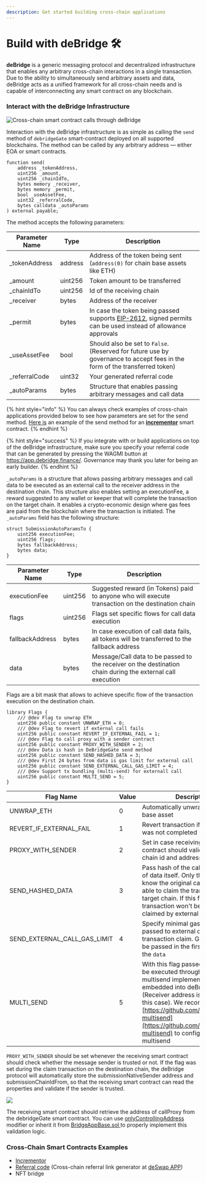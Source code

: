 ```yaml
---
description: Get started building cross-chain applications
---
```


# Build with deBridge 🛠

**deBridge** is a generic messaging protocol and decentralized infrastructure that enables any arbitrary cross-chain interactions in a single transaction. Due to the ability to simultaneously send arbitrary assets and data, deBridge acts as a unified framework for all cross-chain needs and is capable of interconnecting any smart contract on any blockchain.&#x20;

### Interact with the deBridge Infrastructure

![Cross-chain smart contract calls through deBridge](<.gitbook/assets/scheme 1.1.png>)

Interaction with the deBridge infrastructure is as simple as calling the `send` method of `debridgeGate` smart-contract deployed on all supported blockchains. The method can be called by any arbitrary address — either EOA or smart contracts.

```solidity
function send(
    address _tokenAddress,
    uint256 _amount,
    uint256 _chainIdTo,
    bytes memory _receiver,
    bytes memory _permit,
    bool _useAssetFee,
    uint32 _referralCode,
    bytes calldata _autoParams
) external payable;
```

The method accepts the following parameters:

| Parameter Name | Type    | Description                                                                                                                                            |
| -------------- | ------- | ------------------------------------------------------------------------------------------------------------------------------------------------------ |
| \_tokenAddress | address | Address of the token being sent (`address(0)` for chain base assets like ETH)                                                                          |
| \_amount       | uint256 | Token amount to be transferred                                                                                                                         |
| \_chainIdTo    | uint256 | Id of the receiving chain                                                                                                                              |
| \_receiver     | bytes   | Address of the receiver                                                                                                                                |
| \_permit       | bytes   | In case the token being passed supports [EIP-2612](https://eips.ethereum.org/EIPS/eip-2612), signed permits can be used instead of allowance approvals |
| \_useAssetFee  | bool    | Should also be set to `False`. (Reserved for future use by governance to accept fees in the form of the transferred token)                             |
| \_referralCode | uint32  | Your generated referral code                                                                                                                           |
| \_autoParams   | bytes   | Structure that enables passing arbitrary messages and call data                                                                                        |

{% hint style="info" %}
You can always check examples of cross-chain applications provided below to see how parameters are set for the send method. [Here is](https://github.com/debridge-finance/debridge-contracts-v1/blob/aa8e7ca566807898f57e0f7d01a9533553b11ac9/contracts/examples/Incrementor.sol#L37) an example of the send method for an [**incrementor**](https://github.com/debridge-finance/debridge-contracts-v1/tree/main/examples) smart contract.
{% endhint %}

{% hint style="success" %}
If you integrate with or build applications on top of the deBridge infrastructure, make sure you specify your referral code that can be generated by pressing the WAGMI button at https://app.debridge.finance/. Governance may thank you later for being an early builder.
{% endhint %}

`_autoParams` is a structure that allows passing arbitrary messages and call data to be executed as an external call to the receiver address in the destination chain. This structure also enables setting an executionFee, a reward suggested to any wallet or keeper that will complete the transaction on the target chain. It enables a crypto-economic design where gas fees are paid from the blockchain where the transaction is initiated. The `_autoParams` field has the following structure:

```solidity
struct SubmissionAutoParamsTo {
    uint256 executionFee;
    uint256 flags;
    bytes fallbackAddress;
    bytes data;
}
```

| Parameter Name  | Type    | Description                                                                                                |
| --------------- | ------- | ---------------------------------------------------------------------------------------------------------- |
| executionFee    | uint256 | Suggested reward (in Tokens) paid to anyone who will execute transaction on the destination chain          |
| flags           | uint256 | Flags set specific flows for call data execution                                                           |
| fallbackAddress | bytes   | In case execution of call data fails, all tokens will be transferred to the fallback address               |
| data            | bytes   | Message/Call data to be passed to the receiver on the destination chain during the external call execution |

Flags are a bit mask that allows to achieve specific flow of the transaction execution on the destination chain.

```solidity
library Flags {
    /// @dev Flag to unwrap ETH
    uint256 public constant UNWRAP_ETH = 0;
    /// @dev Flag to revert if external call fails
    uint256 public constant REVERT_IF_EXTERNAL_FAIL = 1;
    /// @dev Flag to call proxy with a sender contract
    uint256 public constant PROXY_WITH_SENDER = 2;
    /// @dev Data is hash in DeBridgeGate send method
    uint256 public constant SEND_HASHED_DATA = 3;
    /// @dev First 24 bytes from data is gas limit for external call
    uint256 public constant SEND_EXTERNAL_CALL_GAS_LIMIT = 4;
    /// @dev Support tx bundling (multi-send) for externall call
    uint256 public constant MULTI_SEND = 5;
}
```

| Flag Name                        | Value | Description                                                                                                                                                                                                                                                                                                         |
| -------------------------------- | ----- | ------------------------------------------------------------------------------------------------------------------------------------------------------------------------------------------------------------------------------------------------------------------------------------------------------------------- |
| UNWRAP\_ETH                      | 0     | Automatically unwrap blockchain base asset                                                                                                                                                                                                                                                                          |
| REVERT\_IF\_EXTERNAL\_FAIL       | 1     | Revert transaction if external call was not completed                                                                                                                                                                                                                                                               |
| PROXY\_WITH\_SENDER              | 2     | Set in case receiving smart contract should validate sending chain id and address                                                                                                                                                                                                                                   |
| SEND\_HASHED\_DATA               | 3     | Pass hash of the call data instead of data itself. Only those who know the original call data will be able to claim the transaction on the target chain. If this flag is set, transaction won't be automatically claimed by external keepers.                                                                       |
| SEND\_EXTERNAL\_CALL\_GAS\_LIMIT | 4     | Specify minimal gas limit to be passed to external call during the transaction claim. Gas limit should be passed in the first 4 bytes of the `data`                                                                                                                                                                 |
| MULTI\_SEND                      | 5     | With this flag passed call data will be executed through Gnosis multisend implementation embedded into deBridge callProxy. (Receiver address is not used in this case). We recommend using [https://github.com/gnosis/ethers-multisend](https://github.com/gnosis/ethers-multisend) to configure data for multisend |

`PROXY_WITH_SENDER` should be set whenever the receiving smart contract should check whether the message sender is trusted or not. If the flag was set during the claim transaction on the destination chain, the deBridge protocol will automatically store the submissionNativeSender address and submissionChainIdFrom, so that the receiving smart contract can read the properties and validate if the sender is trusted.

![](<.gitbook/assets/Scheme 2.png>)

The receiving smart contract should retrieve the address of callProxy from the debridgeGate smart contract. You can use [onlyControllingAddress](https://github.com/debridge-finance/debridge-contracts-v1/blob/main/contracts/examples/BridgeAppBase.sol#L62) modifier or inherit it from [BridgeAppBase.sol ](https://github.com/debridge-finance/debridge-contracts-v1/blob/main/contracts/examples/BridgeAppBase.sol)to properly implement this validation logic.

### Cross-Chain Smart Contracts Examples

* [Incrementor](https://github.com/debridge-finance/debridge-contracts-v1/blob/main/contracts/examples/Incrementor.sol)
* [Referral code](https://github.com/debridge-finance/debridge-contracts-v1/blob/main/contracts/examples/InvitationContract.sol) (Cross-chain referral link generator at [deSwap APP](https://app.debridge.finance))
* NFT bridge


